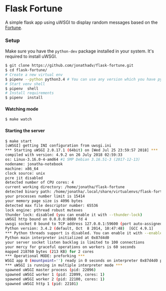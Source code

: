 # Flask Fortune

A simple flask app using uWSGI to display random messages based on the [Fortune](https://en.wikipedia.org/wiki/Fortune_(Unix)).

### Setup

Make sure you have the `python-dev` package installed in your system. It's required to install uWSGI.

```bash
$ git clone https://github.com/jonathadv/flask-fortune.git
$ cd flask-fortune/
# Create a new virtual env
$ pipenv --python python3.4 # You can use any version which you have python-dev installed.
# Start venv shell
$ pipenv  shell
# Install requirements
$ pipenv  install
```

#### Watching mode

```bash
$ make watch

```

#### Starting the server
```bash
$ make start 
[uWSGI] getting INI configuration from uwsgi.ini
*** Starting uWSGI 2.0.17.1 (64bit) on [Wed Jul 25 23:59:57 2018] ***
compiled with version: 4.9.2 on 26 July 2018 02:59:33
os: Linux-3.16.0-4-amd64 #1 SMP Debian 3.16.51-3 (2017-12-13)
nodename: jonatha-notebook
machine: x86_64
clock source: unix
pcre jit disabled
detected number of CPU cores: 4
current working directory: /home/jonatha/flask-fortune
detected binary path: /home/jonatha/.local/share/virtualenvs/flask-fortune-rGJQeLwz/bin/uwsgi
your processes number limit is 15414
your memory page size is 4096 bytes
detected max file descriptor number: 65536
lock engine: pthread robust mutexes
thunder lock: disabled (you can enable it with --thunder-lock)
uWSGI http bound on 0.0.0.0:8080 fd 4
uwsgi socket 0 bound to TCP address 127.0.0.1:59600 (port auto-assigned) fd 3
Python version: 3.4.2 (default, Oct  8 2014, 10:47:48)  [GCC 4.9.1]
*** Python threads support is disabled. You can enable it with --enable-threads ***
Python main interpreter initialized at 0x87d4d0
your server socket listen backlog is limited to 100 connections
your mercy for graceful operations on workers is 60 seconds
mapped 218760 bytes (213 KB) for 2 cores
*** Operational MODE: preforking ***
WSGI app 0 (mountpoint='') ready in 0 seconds on interpreter 0x87d4d0 pid: 22096 (default app)
*** uWSGI is running in multiple interpreter mode ***
spawned uWSGI master process (pid: 22096)
spawned uWSGI worker 1 (pid: 22099, cores: 1)
spawned uWSGI worker 2 (pid: 22100, cores: 1)
spawned uWSGI http 1 (pid: 22101)

```
